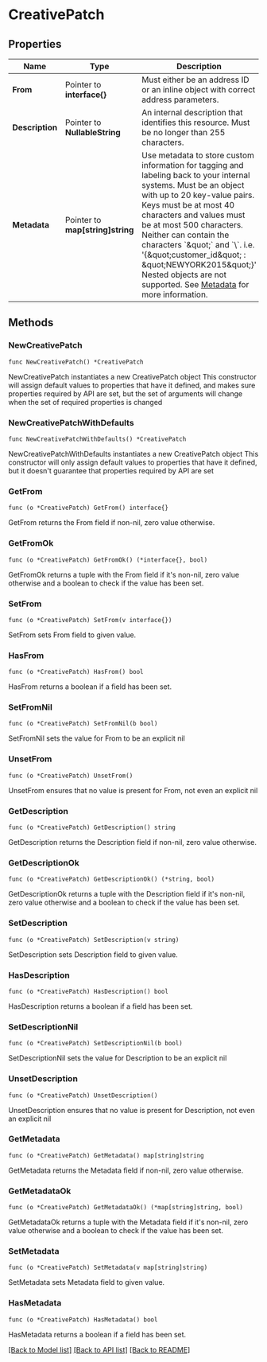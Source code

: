 # CreativePatch

## Properties

Name | Type | Description | Notes
------------ | ------------- | ------------- | -------------
**From** | Pointer to **interface{}** | Must either be an address ID or an inline object with correct address parameters. | [optional] 
**Description** | Pointer to **NullableString** | An internal description that identifies this resource. Must be no longer than 255 characters.  | [optional] 
**Metadata** | Pointer to **map[string]string** | Use metadata to store custom information for tagging and labeling back to your internal systems. Must be an object with up to 20 key-value pairs. Keys must be at most 40 characters and values must be at most 500 characters. Neither can contain the characters &#x60;\&quot;&#x60; and &#x60;\\&#x60;. i.e. &#39;{\&quot;customer_id\&quot; : \&quot;NEWYORK2015\&quot;}&#39; Nested objects are not supported.  See [Metadata](#section/Metadata) for more information. | [optional] 

## Methods

### NewCreativePatch

`func NewCreativePatch() *CreativePatch`

NewCreativePatch instantiates a new CreativePatch object
This constructor will assign default values to properties that have it defined,
and makes sure properties required by API are set, but the set of arguments
will change when the set of required properties is changed

### NewCreativePatchWithDefaults

`func NewCreativePatchWithDefaults() *CreativePatch`

NewCreativePatchWithDefaults instantiates a new CreativePatch object
This constructor will only assign default values to properties that have it defined,
but it doesn't guarantee that properties required by API are set

### GetFrom

`func (o *CreativePatch) GetFrom() interface{}`

GetFrom returns the From field if non-nil, zero value otherwise.

### GetFromOk

`func (o *CreativePatch) GetFromOk() (*interface{}, bool)`

GetFromOk returns a tuple with the From field if it's non-nil, zero value otherwise
and a boolean to check if the value has been set.

### SetFrom

`func (o *CreativePatch) SetFrom(v interface{})`

SetFrom sets From field to given value.

### HasFrom

`func (o *CreativePatch) HasFrom() bool`

HasFrom returns a boolean if a field has been set.

### SetFromNil

`func (o *CreativePatch) SetFromNil(b bool)`

 SetFromNil sets the value for From to be an explicit nil

### UnsetFrom
`func (o *CreativePatch) UnsetFrom()`

UnsetFrom ensures that no value is present for From, not even an explicit nil
### GetDescription

`func (o *CreativePatch) GetDescription() string`

GetDescription returns the Description field if non-nil, zero value otherwise.

### GetDescriptionOk

`func (o *CreativePatch) GetDescriptionOk() (*string, bool)`

GetDescriptionOk returns a tuple with the Description field if it's non-nil, zero value otherwise
and a boolean to check if the value has been set.

### SetDescription

`func (o *CreativePatch) SetDescription(v string)`

SetDescription sets Description field to given value.

### HasDescription

`func (o *CreativePatch) HasDescription() bool`

HasDescription returns a boolean if a field has been set.

### SetDescriptionNil

`func (o *CreativePatch) SetDescriptionNil(b bool)`

 SetDescriptionNil sets the value for Description to be an explicit nil

### UnsetDescription
`func (o *CreativePatch) UnsetDescription()`

UnsetDescription ensures that no value is present for Description, not even an explicit nil
### GetMetadata

`func (o *CreativePatch) GetMetadata() map[string]string`

GetMetadata returns the Metadata field if non-nil, zero value otherwise.

### GetMetadataOk

`func (o *CreativePatch) GetMetadataOk() (*map[string]string, bool)`

GetMetadataOk returns a tuple with the Metadata field if it's non-nil, zero value otherwise
and a boolean to check if the value has been set.

### SetMetadata

`func (o *CreativePatch) SetMetadata(v map[string]string)`

SetMetadata sets Metadata field to given value.

### HasMetadata

`func (o *CreativePatch) HasMetadata() bool`

HasMetadata returns a boolean if a field has been set.


[[Back to Model list]](../README.md#documentation-for-models) [[Back to API list]](../README.md#documentation-for-api-endpoints) [[Back to README]](../README.md)


